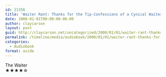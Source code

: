 ```yaml
---
id: 21356
title: 'Waiter Rant: Thanks for the Tip-Confessions of a Cynical Waiter'
date: 2000-01-01T00:00:00-06:00
author: claycarson
layout: post
guid: http://claycarson.net/uncategorized/2000/01/01/waiter-rant-thanks-for-the-tip-confessions-of-a-cynical-waiter/
permalink: /timeline/media/audiobook/2000/01/01/waiter-rant-thanks-for-the-tip-confessions-of-a-cynical-waiter/
categories:
  - Audiobook
format: aside
---
```

<div class="media-details"></div>

<div class="media-creator">The Waiter</div>

<div class="media-rating">★★★★☆</div>